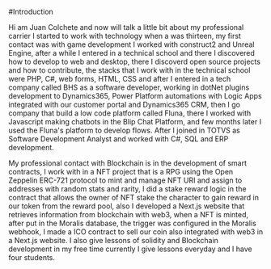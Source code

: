 #Introduction 

Hi am Juan Colchete and now will talk a little bit about my professional carrier I started to work with technology when a was thirteen, my first contact was with game development I worked with construct2 and Unreal Engine, after a while I entered in a technical school and there I discovered how to develop to web and desktop, there I discoverd open source projects and how to contribute, the stacks that I work with in the technical school were PHP, C#, web forms, HTML, CSS and after I entered in a tech company called BHS as a software developer, working in dotNet plugins development to Dynamics365, Power Platform automations with Logic Apps integrated with our customer portal and Dynamics365 CRM, then I go company that build a low code platform called Fluna, there I worked with Javascript making chatbots in the Blip Chat Platform, and few months later I used the Fluna's platform to develop flows. After I joined in TOTVS as Software Development Analyst and worked with C#, SQL and ERP development.

My professional contact with Blockchain is in the development of smart contracts, I work with in a NFT project that is a RPG using the Open Zeppelin ERC-721 protocol to mint and manage NFT URI and assign to addresses with random stats and rarity, I did a stake reward logic in the contract that allows the owner of NFT stake the character to gain reward in our token from the reward pool, also I developed a Next.js website that retrieves information from blockchain with web3, when a NFT is minted, after put in the Moralis database, the trigger was configured in the Moralis webhook, I made a ICO contract to sell our coin also integrated with web3 in a Next.js website. I also give lessons of solidity and Blockchain development in my free time currently I give lessons everyday and I have four students. 
